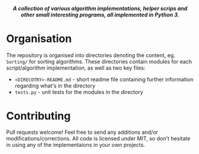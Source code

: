 #### **_<p align="center">A collection of various algorithm implementations, helper scrips and other small interesting programs, all implemented in Python 3.</p>_**

Organisation
============

The repository is organised into directories denoting the content, eg. `Sorting/` for sorting algorithms. These directories contain modules for each script/algorithm implementation, as well as two key files:

* `<DIRECOTRY>-README.md` - short readme file containing further information regarding what's in the directory
* `tests.py` - unit tests for the modules in the directory

Contributing
============

Pull requests welcome! Feel free to send any additions and/or modifications/corrections. All code is licensed under MIT, so don't hesitate in using any of the implementaions in your own projects.
